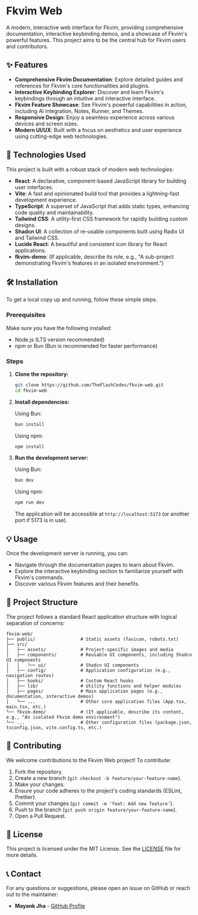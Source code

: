 # Fkvim Web

A modern, interactive web interface for Fkvim, providing comprehensive documentation, interactive keybinding demos, and a showcase of Fkvim's powerful features. This project aims to be the central hub for Fkvim users and contributors.

## ✨ Features

*   **Comprehensive Fkvim Documentation**: Explore detailed guides and references for Fkvim's core functionalities and plugins.
*   **Interactive Keybinding Explorer**: Discover and learn Fkvim's keybindings through an intuitive and interactive interface.
*   **Fkvim Feature Showcase**: See Fkvim's powerful capabilities in action, including AI integration, Notes, Runner, and Themes.
*   **Responsive Design**: Enjoy a seamless experience across various devices and screen sizes.
*   **Modern UI/UX**: Built with a focus on aesthetics and user experience using cutting-edge web technologies.

## 🚀 Technologies Used

This project is built with a robust stack of modern web technologies:

*   **React**: A declarative, component-based JavaScript library for building user interfaces.
*   **Vite**: A fast and opinionated build tool that provides a lightning-fast development experience.
*   **TypeScript**: A superset of JavaScript that adds static types, enhancing code quality and maintainability.
*   **Tailwind CSS**: A utility-first CSS framework for rapidly building custom designs.
*   **Shadcn UI**: A collection of re-usable components built using Radix UI and Tailwind CSS.
*   **Lucide React**: A beautiful and consistent icon library for React applications.
*   **fkvim-demo**: (If applicable, describe its role, e.g., "A sub-project demonstrating Fkvim's features in an isolated environment.")

## 🛠️ Installation

To get a local copy up and running, follow these simple steps.

### Prerequisites

Make sure you have the following installed:

*   Node.js (LTS version recommended)
*   npm or Bun (Bun is recommended for faster performance)

### Steps

1.  **Clone the repository:**
    ```bash
    git clone https://github.com/TheFlashCodes/fkvim-web.git
    cd fkvim-web
    ```

2.  **Install dependencies:**

    Using Bun:
    ```bash
    bun install
    ```

    Using npm:
    ```bash
    npm install
    ```

3.  **Run the development server:**

    Using Bun:
    ```bash
    bun dev
    ```

    Using npm:
    ```bash
    npm run dev
    ```

    The application will be accessible at `http://localhost:5173` (or another port if 5173 is in use).

## 💡 Usage

Once the development server is running, you can:

*   Navigate through the documentation pages to learn about Fkvim.
*   Explore the interactive keybinding section to familiarize yourself with Fkvim's commands.
*   Discover various Fkvim features and their benefits.

## 📂 Project Structure

The project follows a standard React application structure with logical separation of concerns:

```
fkvim-web/
├── public/                 # Static assets (favicon, robots.txt)
├── src/
│   ├── assets/             # Project-specific images and media
│   ├── components/         # Reusable UI components, including Shadcn UI components
│   │   └── ui/             # Shadcn UI components
│   ├── config/             # Application configuration (e.g., navigation routes)
│   ├── hooks/              # Custom React hooks
│   ├── lib/                # Utility functions and helper modules
│   ├── pages/              # Main application pages (e.g., documentation, interactive demos)
│   └── ...                 # Other core application files (App.tsx, main.tsx, etc.)
└── fkvim-demo/             # (If applicable, describe its content, e.g., "An isolated Fkvim demo environment")
└── ...                     # Other configuration files (package.json, tsconfig.json, vite.config.ts, etc.)
```

## 🤝 Contributing

We welcome contributions to the Fkvim Web project! To contribute:

1.  Fork the repository.
2.  Create a new branch (`git checkout -b feature/your-feature-name`).
3.  Make your changes.
4.  Ensure your code adheres to the project's coding standards (ESLint, Prettier).
5.  Commit your changes (`git commit -m 'feat: Add new feature'`).
6.  Push to the branch (`git push origin feature/your-feature-name`).
7.  Open a Pull Request.

## 📄 License

This project is licensed under the MIT License. See the [LICENSE](LICENSE) file for more details.

## 📞 Contact

For any questions or suggestions, please open an issue on GitHub or reach out to the maintainer:

*   **Mayank Jha** - [GitHub Profile](https://github.com/flashcodes-themayankjha)